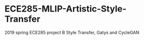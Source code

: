 # ECE285-MLIP-Artistic-Style-Transfer
2019 spring ECE285 project B Style Transfer, Gatys and CycleGAN

